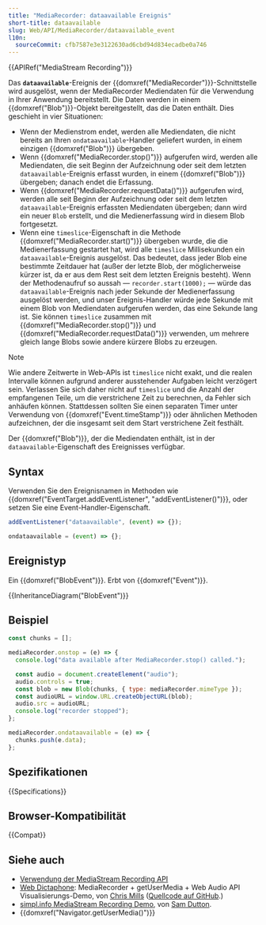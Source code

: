 ```yaml
---
title: "MediaRecorder: dataavailable Ereignis"
short-title: dataavailable
slug: Web/API/MediaRecorder/dataavailable_event
l10n:
  sourceCommit: cfb7587e3e3122630ad6cbd94d834ecadbe0a746
---
```


{{APIRef("MediaStream Recording")}}

Das **`dataavailable`**-Ereignis der {{domxref("MediaRecorder")}}-Schnittstelle wird ausgelöst, wenn der MediaRecorder Mediendaten für die Verwendung in Ihrer Anwendung bereitstellt. Die Daten werden in einem {{domxref("Blob")}}-Objekt bereitgestellt, das die Daten enthält. Dies geschieht in vier Situationen:

- Wenn der Medienstrom endet, werden alle Mediendaten, die nicht bereits an Ihren `ondataavailable`-Handler geliefert wurden, in einem einzigen {{domxref("Blob")}} übergeben.
- Wenn {{domxref("MediaRecorder.stop()")}} aufgerufen wird, werden alle Mediendaten, die seit Beginn der Aufzeichnung oder seit dem letzten `dataavailable`-Ereignis erfasst wurden, in einem {{domxref("Blob")}} übergeben; danach endet die Erfassung.
- Wenn {{domxref("MediaRecorder.requestData()")}} aufgerufen wird, werden alle seit Beginn der Aufzeichnung oder seit dem letzten `dataavailable`-Ereignis erfassten Mediendaten übergeben; dann wird ein neuer `Blob` erstellt, und die Medienerfassung wird in diesem Blob fortgesetzt.
- Wenn eine `timeslice`-Eigenschaft in die Methode {{domxref("MediaRecorder.start()")}} übergeben wurde, die die Medienerfassung gestartet hat, wird alle `timeslice` Millisekunden ein `dataavailable`-Ereignis ausgelöst. Das bedeutet, dass jeder Blob eine bestimmte Zeitdauer hat (außer der letzte Blob, der möglicherweise kürzer ist, da er aus dem Rest seit dem letzten Ereignis besteht). Wenn der Methodenaufruf so aussah — `recorder.start(1000);` — würde das `dataavailable`-Ereignis nach jeder Sekunde der Medienerfassung ausgelöst werden, und unser Ereignis-Handler würde jede Sekunde mit einem Blob von Mediendaten aufgerufen werden, das eine Sekunde lang ist. Sie können `timeslice` zusammen mit {{domxref("MediaRecorder.stop()")}} und {{domxref("MediaRecorder.requestData()")}} verwenden, um mehrere gleich lange Blobs sowie andere kürzere Blobs zu erzeugen.

> [!NOTE]
> Wie andere Zeitwerte in Web-APIs ist `timeslice` nicht exakt, und die realen Intervalle können aufgrund anderer ausstehender Aufgaben leicht verzögert sein. Verlassen Sie sich daher nicht auf `timeslice` und die Anzahl der empfangenen Teile, um die verstrichene Zeit zu berechnen, da Fehler sich anhäufen können. Stattdessen sollten Sie einen separaten Timer unter Verwendung von {{domxref("Event.timeStamp")}} oder ähnlichen Methoden aufzeichnen, der die insgesamt seit dem Start verstrichene Zeit festhält.

Der {{domxref("Blob")}}, der die Mediendaten enthält, ist in der `dataavailable`-Eigenschaft des Ereignisses verfügbar.

## Syntax

Verwenden Sie den Ereignisnamen in Methoden wie {{domxref("EventTarget.addEventListener", "addEventListener()")}}, oder setzen Sie eine Event-Handler-Eigenschaft.

```js
addEventListener("dataavailable", (event) => {});

ondataavailable = (event) => {};
```

## Ereignistyp

Ein {{domxref("BlobEvent")}}. Erbt von {{domxref("Event")}}.

{{InheritanceDiagram("BlobEvent")}}

## Beispiel

```js
const chunks = [];

mediaRecorder.onstop = (e) => {
  console.log("data available after MediaRecorder.stop() called.");

  const audio = document.createElement("audio");
  audio.controls = true;
  const blob = new Blob(chunks, { type: mediaRecorder.mimeType });
  const audioURL = window.URL.createObjectURL(blob);
  audio.src = audioURL;
  console.log("recorder stopped");
};

mediaRecorder.ondataavailable = (e) => {
  chunks.push(e.data);
};
```

## Spezifikationen

{{Specifications}}

## Browser-Kompatibilität

{{Compat}}

## Siehe auch

- [Verwendung der MediaStream Recording API](/de/docs/Web/API/MediaStream_Recording_API)
- [Web Dictaphone](https://mdn.github.io/dom-examples/media/web-dictaphone/): MediaRecorder +
  getUserMedia + Web Audio API Visualisierungs-Demo, von [Chris Mills](https://github.com/chrisdavidmills) ([Quellcode auf GitHub](https://github.com/mdn/dom-examples/tree/main/media/web-dictaphone).)
- [simpl.info MediaStream Recording Demo](https://simpl.info/mediarecorder/), von [Sam Dutton](https://github.com/samdutton).
- {{domxref("Navigator.getUserMedia()")}}
